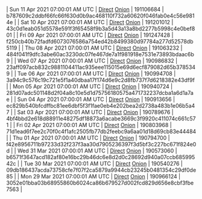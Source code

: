 | Sun 11 Apr 2021 07:00:01 AM UTC | [Direct](https://oshi.at/xaGjqH) [Onion](http://oshiatwowvdbshka.onion/xaGjqH) | 191106684 | b787609c2ddbf66fc66f630d0b9ac468110f732a60620f046fab0e4c56e9814e | 
| Sat 10 Apr 2021 07:00:01 AM UTC | [Direct](https://oshi.at/gPLcUp) [Onion](http://oshiatwowvdbshka.onion/gPLcUp) | 191201012 | 43c0d1eab051d5578e591f3f65458f9b3a5d43a13a8bd2277b5998c4e0bef801 | 
| Fri 09 Apr 2021 07:00:01 AM UTC | [Direct]() [Onion]() | 191247428 | f250cb40b72fadfd6073076586a754ed42b8499380d97784a277d52578db5119 | 
| Thu 08 Apr 2021 07:00:01 AM UTC | [Direct](https://oshi.at/gdZFpb) [Onion](http://oshiatwowvdbshka.onion/gdZFpb) | 191063232 | 484f041f9dfc3abe60ac3230dc07fe467de7a1f981918e7531e73893bdaac6b9 | 
| Wed 07 Apr 2021 07:00:01 AM UTC | [Direct](https://oshi.at/AjKgjy) [Onion](http://oshiatwowvdbshka.onion/AjKgjy) | 190986832 | 23aff097acb832c9881104411ac935eee115015e69d6ecf879082d65b3785349 | 
| Tue 06 Apr 2021 07:00:01 AM UTC | [Direct](https://oshi.at/eqmkMZ) [Onion](http://oshiatwowvdbshka.onion/eqmkMZ) | 190994708 | 3a94c9c576c19c721e5f1a40dbaa17f174d6e9c2d8fb737f7d6218382e43df9f | 
| Mon 05 Apr 2021 07:00:01 AM UTC | [Direct](https://oshi.at/dEAAhd) [Onion](http://oshiatwowvdbshka.onion/dEAAhd) | 190940724 | 281d07adc501148d2f04a8c10e5d1d75756180575a471732237dcba1a6d1a7ae | 
| Sun 04 Apr 2021 07:00:01 AM UTC | [Direct](https://oshi.at/LxKAqf) [Onion](http://oshiatwowvdbshka.onion/LxKAqf) | 190913656 | ec829b540bfcdffbc81ee6dbf5f3f1fae0eb4e202bea2d2738a483b1e06b5a47 | 
| Sat 03 Apr 2021 07:00:01 AM UTC | [Direct](https://oshi.at/LxJPrC) [Onion](http://oshiatwowvdbshka.onion/LxJPrC) | 190789676 | 4bf4bbd2e618d88911e48275df18873a6acabe3669c3f9920c411074c661c571 | 
| Fri 02 Apr 2021 07:00:01 AM UTC | [Direct](https://oshi.at/ftkmMU) [Onion](http://oshiatwowvdbshka.onion/ftkmMU) | 190803968 | 71d1ead6f7ee2c70f0c4f1afc2505fb77db2feebc9a6aa01d18d69cb83e44484 | 
| Thu 01 Apr 2021 07:00:01 AM UTC | [Direct](https://oshi.at/CqJGhV) [Onion](http://oshiatwowvdbshka.onion/CqJGhV) | 190794700 | f42e8956711b97233d32f237f3aa30d7905236397f3d5bf3c227bc671f824e0d | 
| Wed 31 Mar 2021 07:00:01 AM UTC | [Direct](https://oshi.at/wpPgTp) [Onion](http://oshiatwowvdbshka.onion/wpPgTp) | 190573060 | b6571f3647acd182af80e16bc29b46dc6e8d2d0c28692d940a07ccb68599542c | 
| Tue 30 Mar 2021 07:00:01 AM UTC | [Direct](https://oshi.at/HZjXjq) [Onion](http://oshiatwowvdbshka.onion/HZjXjq) | 190540276 | 09db186437acda73758cfe7f07f2ca5879a9944cb23245b0481354c29df0de85 | 
| Mon 29 Mar 2021 07:00:01 AM UTC | [Direct](https://oshi.at/gPBndb) [Onion](http://oshiatwowvdbshka.onion/gPBndb) | 190966124 | 3052e01bba03b68955860b6024ca86b679527d002fcd829d656e8cbf3fbe7563 | 
